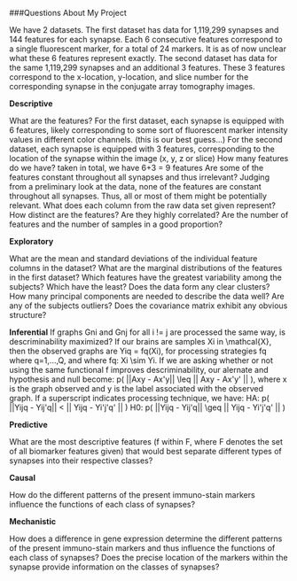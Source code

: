 
###Questions About My Project

We have 2 datasets. The first dataset has data for 1,119,299 synapses and 144 features for each synapse. Each 6 consecutive features correspond to a single fluorescent marker, for a total of 24 markers. It is as of now unclear what these 6 features represent exactly. The second dataset has data for the same 1,119,299 synapses and an additional 3 features. These 3 features correspond to the x-location, y-location, and slice number for the corresponding synapse in the conjugate array tomography images.


**Descriptive**

What are the features?
For the first dataset, each synapse is equipped with 6 features, likely corresponding to some sort of fluorescent marker intensity values in different color channels. (this is our best guess...)
For the second dataset, each synapse is equipped with 3 features, corresponding to the location of the synapse within the image (x, y, z or slice)
How many features do we have?
taken in total, we have 6+3 = 9 features
Are some of the features constant throughout all synapses and thus irrelevant?
Judging from a preliminary look at the data, none of the features are constant throughout all synapses. Thus, all or most of them might be potentially relevant. 
What does each column from the raw data set given represent?
How distinct are the features? Are they highly correlated?
Are the number of features and the number of samples in a good proportion?


**Exploratory** 

What are the mean and standard deviations of the individual feature columns in the dataset?
What are the marginal distributions of the features in the first dataset?
Which features have the greatest variability among the subjects? Which have the least?
Does the data form any clear clusters?
How many principal components are needed to describe the data well?
Are any of the subjects outliers?
Does the covariance matrix exhibit any obvious structure?


**Inferential** 
If graphs Gni and Gnj for all i != j are processed the same way, is descriminability maximized?
If our brains are samples Xi in \mathcal{X}, then the observed graphs are Yiq = fq(Xi), for processing strategies fq where q=1,...,Q, and where fq: Xi \sim Yi. If we are asking whether or not using the same functional f improves descriminability, our alernate and hypothesis and null become:
p( ||Axy - Ax'y|| \leq || Axy - Ax'y' || ), where x is the graph observed and y is the label associated with the observed graph. If a superscript indicates processing technique, we have:
HA: p( ||Yijq - Yij'q|| < || Yijq - Yi'j'q' || ) 
H0: p( ||Yijq - Yij'q|| \geq || Yijq - Yi'j'q' || )


**Predictive**

What are the most descriptive features (f within F, where F denotes the set of all biomarker features given) that would best separate different types of synapses into their respective classes?  

**Causal** 

How do the different patterns of the present immuno-stain markers influence the functions of each class of synapses? 

**Mechanistic** 

How does a difference in gene expression determine the different patterns of the present immuno-stain markers and thus influence the functions of each class of synapses?
Does the precise location of the markers within the synapse provide information on the classes of synapses?

